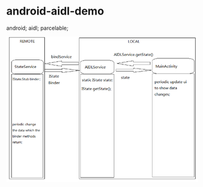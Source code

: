 # android-aidl-demo
android; aidl; parcelable;

![image](https://github.com/icer-CHN/android-aidl-demo/blob/master/xxx.png)
